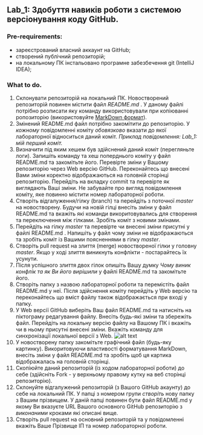 ## Lab_1: Здобуття навиків роботи з системою версіонування коду GitHub.
### Pre-requirements:
- зареєстрований власний аккаунт на GitHub; 
- створений публічний репозиторій;
- на локальному ПК інстальовано програмне забезбечення git (IntelliJ IDEA);
### What to do.
1. Склонувати репозиторій на локальний ПК. Новостворений репозиторій повинен містити файл *README.md* . У даному файлі потрібно розписати яку команду використовували при копіюванні ропозиторію (використовуйте [MarkDown формат](https://github.com/adam-p/markdown-here/wiki/Markdown-Cheatsheet)).
2. Змінений README.md файл потрібно закомітити до репозиторію. У *кожному* повідомленні коміту *обовязково* вказати до якої лабораторної відноситься даний коміт. _Приклад повідомлення: Lab_1: мій перший коміт._
3. Визначити під яким хешем був здійснений даний коміт (перегляньте логи). Запишіть команду та хеш поперднього коміту у файл README.md та закомітьте його. Перевірте зміни у Вашому репозиторію через Web версію GitHub. Переконайтесь що внесені Вами зміни коректно відображаються на головній сторінці репозиторію. Перейдіть на вкладку commit та перевірте як виглядають Ваші зміни. Не забувайте про вигляд повідомлення коміту, яке повинно містити номер лабораторної роботи.
4. Створіть відгалуження/гілку (branch) та перейдіть з поточної _master_ на новостворену. Будучи на новій гілці внесіть зміни у файл README.md та вкажіть які команди викоритовувались для створення та переключення між гілками. Зробіть коміт з новими змінами.
5. Перейдіть на гілку _master_ та перевірте чи внесені зміни присутні у файлі README.md . Напишіть у файл чому зміни не відображаються та зробіть коміт із Вашими поясненнями в гілку _master_.
6. Створіть pull request на злиття (merge) новоствореної гілки у головну _master_. Якщо у ході злиття виникнуть конфлікти - постарайтесь їх усунути.
7. Після успішного злиття двох гілок опишіть Вашу думку _Чому виник конфлік та як Ви його вирішили_ у файлі README.md та закомітьте його.
8. Створіть папку з назвою лабораторної роботи та перемістіть файл README.md у неї. Після здійснення коміту перейдіть у Web версію та переконайтесь що вміст файлу також відображається при вході у папку.
9. У Web версії GitHub виберіть Ваш файл README.md та натисніть на піктограму редагування файлу. Внесіть будь-які зміни та збережіть файл. Перейдіть на локальну версію файлу на Вашому ПК і вкажіть чи в ньому присутні внесені зміни. Вкажіть команду для синхронізації локальної версії з Web.
![alt text](https://github.com/BobasB/devops_course/blob/master/lab_1/edite_file.png "Edit file")   
10. У новостворену папку закомітьте графічний файл (будь-яку картинку). Викоритовуючи властивості форматування MarkDown, внесіть зміни у файл README.md та зробіть щоб ця картика відображалась на головній сторінці.
12. Скопіюйте даний репозиторій (із ходом лабораторної роботи) до себе (здійсніть Fork - у верхньому правому кутку на веб сторінці репозиторію).
13. Склонуйте відгалужений репозиторій (з Вашого GitHub акаунту) до себе на локальний ПК. У папці з номером групи *створіть* нову папку з Вашим прізвищем. У даній папці повинен бути файл README.md у якому Ви вказуєте URL Вашого основного GitHub репозиторію з *виконаними* кроками які описані вище.
14. Створіть pull request на основний репозиторій та у повідомленні вкажіть Ваше Прізвище ІП та номер лабораторної роботи.
